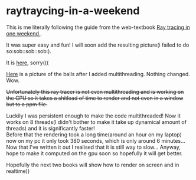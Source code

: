 # raytraycing-in-a-weekend

<p>This is me literally following the guide from the web-textbook <a href="https://raytracing.github.io/books/RayTracingInOneWeekend.html#thevec3class/colorutilityfunctions"> Ray tracing in one weekend </a>.</p>
<p>It was super easy and fun! I will soon add the resulting picture(i failed to do so:sob::sob::sob:).</p>
<p>It is <a href="https://github.com/WhoLeb/raytraycing-in-a-weekend/blob/main/x64/Release/image.jpg"> here</a>, sorry(((</p>
<p><a href="https://raw.githubusercontent.com/WhoLeb/raytraycing-in-a-weekend/main/x64/Debug/Image_after_multithreading.png">Here</a> is a picture of the balls after I added multithreading. Nothing changed. Wow. </p> 
<p><s>Unfortunately this ray tracer is not even multithreading and is working on the CPU so it takes a shitload of time to render and not even in a window but to a ppm file.</s> </p>
<p>Luckily I was persistent enough to make the code multithreaded! Now it works on 8 threads(I didn't bother to make it take up dynamical amount of threads) and it is significantly faster!<br>Before that the rendering took a long time(around an hour on my laptop) now on my pc it only took 380 seconds, which is only around 6 minutes... Now that I've written it out I realised that it is still way to slow... Anyway, hope to make it computed on the gpu soon so hopefully it will get better.</p>
<p>Hopefully the next two books will show how to render on screen and in realtime))</p>
